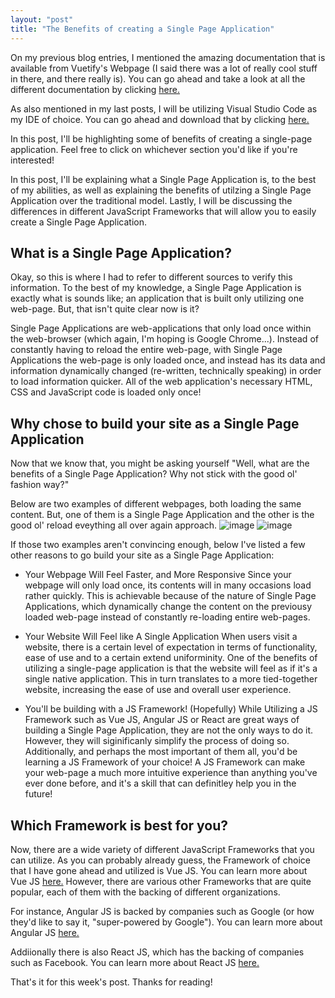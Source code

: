 ```yaml
---
layout: "post"
title: "The Benefits of creating a Single Page Application"
---
```


On my previous blog entries, I mentioned the amazing documentation that is available from Vuetify's Webpage (I said there was a lot of really cool stuff in there, and there really is). You can go ahead and take a look at all the different documentation by clicking [here.](https://vuetifyjs.com/en/getting-started/quick-start/ "Vuetify Documentation")

As also mentioned in my last posts, I will be utilizing Visual Studio Code as my IDE of choice. You can go ahead and download that by clicking [here.](https://code.visualstudio.com/)

In this post, I'll be highlighting some of benefits of creating a single-page application. Feel free to click on whichever section you'd like if you're interested!


In this post, I'll be explaining what a Single Page Application is, to the best of my abilities, as well as explaining the benefits of utilzing a Single Page Application over the traditional model. Lastly, I will be discussing the differences in different JavaScript Frameworks that will allow you to easily create a Single Page Application.

## **What is a Single Page Application?**

Okay, so this is where I had to refer to different sources to verify this information. To the best of my knowledge, a Single Page Application is exactly what is sounds like; an application that is built only utilizing one web-page. But, that isn't quite clear now is it?

Single Page Applications are web-applications that only load once within the web-browser (which again, I'm hoping is Google Chrome...). Instead of constantly having to reload the entire web-page, with Single Page Applications the web-page is only loaded once, and instead has its data and information dynamically changed (re-written, technically speaking) in order to load information quicker. All of the web application's necessary HTML, CSS and JavaScript code is loaded only once!



## **Why chose to build your site as a Single Page Application**

Now that we know that, you might be asking yourself "Well, what are the benefits of a Single Page Application? Why not stick with the good ol' fashion way?"

Below are two examples of different webpages, both loading the same content. But, one of them is a Single Page Application and the other is the good ol' reload eveything all over again approach.
![image](hugoalejandro13/images/blog11/img1.gif)
![image](hugoalejandro13/images/blog11/img2.gif)

If those two examples aren't convincing enough, below I've listed a few other reasons to go build your site as a Single Page Application:

- Your Webpage Will Feel Faster, and More Responsive
Since your webpage will only load once, its contents will in many occasions load rather quickly. This is achievable because of the nature of Single Page Applications, which dynamically change the content on the previousy loaded web-page instead of constantly re-loading entire web-pages.

- Your Website Will Feel like A Single Application
When users visit a website, there is a certain level of expectation in terms of functionality, ease of use and to a certain extend uniforminity. One of the benefits of utilizing a single-page application is that the website will feel as if it's a single native application. This in turn translates to a more tied-together website, increasing the ease of use and overall user experience.

- You'll be building with a JS Framework! (Hopefully)
While Utilizing a JS Framework such as Vue JS, Angular JS or React are great ways of building a Single Page Application, they are not the only ways to do it. However, they will siginificanly simplify the process of doing so. Additionally, and perhaps the most important of them all, you'd be learning a JS Framework of your choice! A JS Framework can make your web-page a much more intuitive experience than anything you've ever done before, and it's a skill that can definitley help you in the future!

## **Which Framework is best for you?**

Now, there are a wide variety of different JavaScript Frameworks that you can utilize. As you can probably already guess, the Framework of choice that I have gone ahead and utilized is Vue JS. You can learn more about Vue JS [here.](https://vuejs.org/) However, there are various other Frameworks that are quite popular, each of them with the backing of different organizations.

For instance, Angular JS is backed by companies such as Google (or how they'd like to say it, "super-powered by Google"). You can learn more about Angular JS [here.](https://vuejs.org/)

Addiionally there is also React JS, which has the backing of companies such as Facebook. You can learn more about React JS [here.](https://vuejs.org/)

That's it for this week's post. Thanks for reading!
